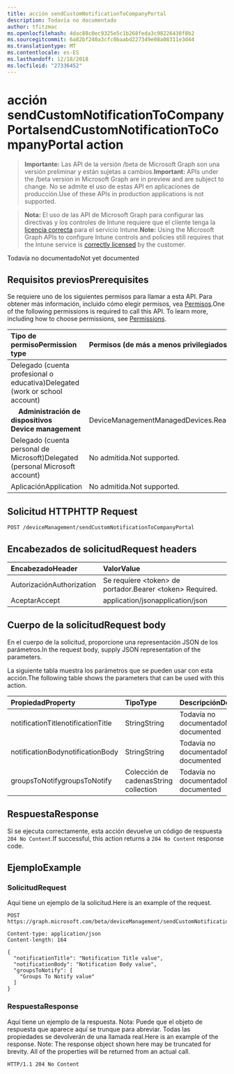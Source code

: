 ```yaml
---
title: acción sendCustomNotificationToCompanyPortal
description: Todavía no documentado
author: tfitzmac
ms.openlocfilehash: 4dac88c0ec9325e5c1b268feda3c98226438f8b2
ms.sourcegitcommit: 6a82bf240a3cfc0baabd227349e08a08311e3d44
ms.translationtype: MT
ms.contentlocale: es-ES
ms.lasthandoff: 12/18/2018
ms.locfileid: "27336452"
---
```

# <a name="sendcustomnotificationtocompanyportal-action"></a><span data-ttu-id="1ab4b-103">acción sendCustomNotificationToCompanyPortal</span><span class="sxs-lookup"><span data-stu-id="1ab4b-103">sendCustomNotificationToCompanyPortal action</span></span>

> <span data-ttu-id="1ab4b-104">**Importante:** Las API de la versión /beta de Microsoft Graph son una versión preliminar y están sujetas a cambios.</span><span class="sxs-lookup"><span data-stu-id="1ab4b-104">**Important:** APIs under the /beta version in Microsoft Graph are in preview and are subject to change.</span></span> <span data-ttu-id="1ab4b-105">No se admite el uso de estas API en aplicaciones de producción.</span><span class="sxs-lookup"><span data-stu-id="1ab4b-105">Use of these APIs in production applications is not supported.</span></span>

> <span data-ttu-id="1ab4b-106">**Nota:** El uso de las API de Microsoft Graph para configurar las directivas y los controles de Intune requiere que el cliente tenga la [licencia correcta](https://go.microsoft.com/fwlink/?linkid=839381) para el servicio Intune.</span><span class="sxs-lookup"><span data-stu-id="1ab4b-106">**Note:** Using the Microsoft Graph APIs to configure Intune controls and policies still requires that the Intune service is [correctly licensed](https://go.microsoft.com/fwlink/?linkid=839381) by the customer.</span></span>

<span data-ttu-id="1ab4b-107">Todavía no documentado</span><span class="sxs-lookup"><span data-stu-id="1ab4b-107">Not yet documented</span></span>
## <a name="prerequisites"></a><span data-ttu-id="1ab4b-108">Requisitos previos</span><span class="sxs-lookup"><span data-stu-id="1ab4b-108">Prerequisites</span></span>
<span data-ttu-id="1ab4b-p102">Se requiere uno de los siguientes permisos para llamar a esta API. Para obtener más información, incluido cómo elegir permisos, vea [Permisos](/graph/permissions-reference).</span><span class="sxs-lookup"><span data-stu-id="1ab4b-p102">One of the following permissions is required to call this API. To learn more, including how to choose permissions, see [Permissions](/graph/permissions-reference).</span></span>

|<span data-ttu-id="1ab4b-111">Tipo de permiso</span><span class="sxs-lookup"><span data-stu-id="1ab4b-111">Permission type</span></span>|<span data-ttu-id="1ab4b-112">Permisos (de más a menos privilegiados)</span><span class="sxs-lookup"><span data-stu-id="1ab4b-112">Permissions (from most to least privileged)</span></span>|
|:---|:---|
|<span data-ttu-id="1ab4b-113">Delegado (cuenta profesional o educativa)</span><span class="sxs-lookup"><span data-stu-id="1ab4b-113">Delegated (work or school account)</span></span>||
| <span data-ttu-id="1ab4b-114">&nbsp; &nbsp; **Administración de dispositivos**</span><span class="sxs-lookup"><span data-stu-id="1ab4b-114">&nbsp; &nbsp; **Device management**</span></span> | <span data-ttu-id="1ab4b-115">DeviceManagementManagedDevices.ReadWrite.All</span><span class="sxs-lookup"><span data-stu-id="1ab4b-115">DeviceManagementManagedDevices.ReadWrite.All</span></span>|
|<span data-ttu-id="1ab4b-116">Delegado (cuenta personal de Microsoft)</span><span class="sxs-lookup"><span data-stu-id="1ab4b-116">Delegated (personal Microsoft account)</span></span>|<span data-ttu-id="1ab4b-117">No admitida.</span><span class="sxs-lookup"><span data-stu-id="1ab4b-117">Not supported.</span></span>|
|<span data-ttu-id="1ab4b-118">Aplicación</span><span class="sxs-lookup"><span data-stu-id="1ab4b-118">Application</span></span>|<span data-ttu-id="1ab4b-119">No admitida.</span><span class="sxs-lookup"><span data-stu-id="1ab4b-119">Not supported.</span></span>|

## <a name="http-request"></a><span data-ttu-id="1ab4b-120">Solicitud HTTP</span><span class="sxs-lookup"><span data-stu-id="1ab4b-120">HTTP Request</span></span>
<!-- {
  "blockType": "ignored"
}
-->
``` http
POST /deviceManagement/sendCustomNotificationToCompanyPortal
```

## <a name="request-headers"></a><span data-ttu-id="1ab4b-121">Encabezados de solicitud</span><span class="sxs-lookup"><span data-stu-id="1ab4b-121">Request headers</span></span>
|<span data-ttu-id="1ab4b-122">Encabezado</span><span class="sxs-lookup"><span data-stu-id="1ab4b-122">Header</span></span>|<span data-ttu-id="1ab4b-123">Valor</span><span class="sxs-lookup"><span data-stu-id="1ab4b-123">Value</span></span>|
|:---|:---|
|<span data-ttu-id="1ab4b-124">Autorización</span><span class="sxs-lookup"><span data-stu-id="1ab4b-124">Authorization</span></span>|<span data-ttu-id="1ab4b-125">Se requiere &lt;token&gt; de portador.</span><span class="sxs-lookup"><span data-stu-id="1ab4b-125">Bearer &lt;token&gt; Required.</span></span>|
|<span data-ttu-id="1ab4b-126">Aceptar</span><span class="sxs-lookup"><span data-stu-id="1ab4b-126">Accept</span></span>|<span data-ttu-id="1ab4b-127">application/json</span><span class="sxs-lookup"><span data-stu-id="1ab4b-127">application/json</span></span>|

## <a name="request-body"></a><span data-ttu-id="1ab4b-128">Cuerpo de la solicitud</span><span class="sxs-lookup"><span data-stu-id="1ab4b-128">Request body</span></span>
<span data-ttu-id="1ab4b-129">En el cuerpo de la solicitud, proporcione una representación JSON de los parámetros.</span><span class="sxs-lookup"><span data-stu-id="1ab4b-129">In the request body, supply JSON representation of the parameters.</span></span>

<span data-ttu-id="1ab4b-130">La siguiente tabla muestra los parámetros que se pueden usar con esta acción.</span><span class="sxs-lookup"><span data-stu-id="1ab4b-130">The following table shows the parameters that can be used with this action.</span></span>

|<span data-ttu-id="1ab4b-131">Propiedad</span><span class="sxs-lookup"><span data-stu-id="1ab4b-131">Property</span></span>|<span data-ttu-id="1ab4b-132">Tipo</span><span class="sxs-lookup"><span data-stu-id="1ab4b-132">Type</span></span>|<span data-ttu-id="1ab4b-133">Descripción</span><span class="sxs-lookup"><span data-stu-id="1ab4b-133">Description</span></span>|
|:---|:---|:---|
|<span data-ttu-id="1ab4b-134">notificationTitle</span><span class="sxs-lookup"><span data-stu-id="1ab4b-134">notificationTitle</span></span>|<span data-ttu-id="1ab4b-135">String</span><span class="sxs-lookup"><span data-stu-id="1ab4b-135">String</span></span>|<span data-ttu-id="1ab4b-136">Todavía no documentado</span><span class="sxs-lookup"><span data-stu-id="1ab4b-136">Not yet documented</span></span>|
|<span data-ttu-id="1ab4b-137">notificationBody</span><span class="sxs-lookup"><span data-stu-id="1ab4b-137">notificationBody</span></span>|<span data-ttu-id="1ab4b-138">String</span><span class="sxs-lookup"><span data-stu-id="1ab4b-138">String</span></span>|<span data-ttu-id="1ab4b-139">Todavía no documentado</span><span class="sxs-lookup"><span data-stu-id="1ab4b-139">Not yet documented</span></span>|
|<span data-ttu-id="1ab4b-140">groupsToNotify</span><span class="sxs-lookup"><span data-stu-id="1ab4b-140">groupsToNotify</span></span>|<span data-ttu-id="1ab4b-141">Colección de cadenas</span><span class="sxs-lookup"><span data-stu-id="1ab4b-141">String collection</span></span>|<span data-ttu-id="1ab4b-142">Todavía no documentado</span><span class="sxs-lookup"><span data-stu-id="1ab4b-142">Not yet documented</span></span>|



## <a name="response"></a><span data-ttu-id="1ab4b-143">Respuesta</span><span class="sxs-lookup"><span data-stu-id="1ab4b-143">Response</span></span>
<span data-ttu-id="1ab4b-144">Si se ejecuta correctamente, esta acción devuelve un código de respuesta `204 No Content`.</span><span class="sxs-lookup"><span data-stu-id="1ab4b-144">If successful, this action returns a `204 No Content` response code.</span></span>

## <a name="example"></a><span data-ttu-id="1ab4b-145">Ejemplo</span><span class="sxs-lookup"><span data-stu-id="1ab4b-145">Example</span></span>
### <a name="request"></a><span data-ttu-id="1ab4b-146">Solicitud</span><span class="sxs-lookup"><span data-stu-id="1ab4b-146">Request</span></span>
<span data-ttu-id="1ab4b-147">Aquí tiene un ejemplo de la solicitud.</span><span class="sxs-lookup"><span data-stu-id="1ab4b-147">Here is an example of the request.</span></span>
``` http
POST https://graph.microsoft.com/beta/deviceManagement/sendCustomNotificationToCompanyPortal

Content-type: application/json
Content-length: 164

{
  "notificationTitle": "Notification Title value",
  "notificationBody": "Notification Body value",
  "groupsToNotify": [
    "Groups To Notify value"
  ]
}
```

### <a name="response"></a><span data-ttu-id="1ab4b-148">Respuesta</span><span class="sxs-lookup"><span data-stu-id="1ab4b-148">Response</span></span>
<span data-ttu-id="1ab4b-p103">Aquí tiene un ejemplo de la respuesta. Nota: Puede que el objeto de respuesta que aparece aquí se trunque para abreviar. Todas las propiedades se devolverán de una llamada real.</span><span class="sxs-lookup"><span data-stu-id="1ab4b-p103">Here is an example of the response. Note: The response object shown here may be truncated for brevity. All of the properties will be returned from an actual call.</span></span>
``` http
HTTP/1.1 204 No Content
```







